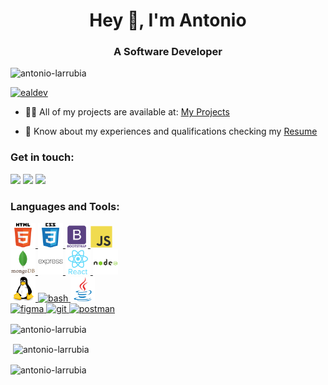 <h1 align="center">Hey 👋, I'm Antonio</h1>
<h3 align="center">A Software Developer</h3>

<p align="left"> <img src="https://komarev.com/ghpvc/?username=antonio-larrubia&label=Profile%20views&color=0e75b6&style=flat" alt="antonio-larrubia" /> </p>

<p align="left"> <a href="https://twitter.com/ealdev" target="blank"><img src="https://img.shields.io/twitter/follow/ealdev?logo=twitter&style=for-the-badge" alt="ealdev" /></a></p>

- 👨‍💻 All of my projects are available at: <a href="https://antoniolarrubia.netlify.app/#projects">My Projects</a>

- 📄 Know about my experiences and qualifications checking my <a href="https://drive.google.com/file/d/11Z6IzFgC9JaJxAwt1SSJ5B-DdWm4aBHa/view?usp=sharing" target="_blank">Resume</a>

<h3 align="left">Get in touch:</h3>
<p align="left">
<a href="https://twitter.com/ealdev" target="blank"><img src="https://img.shields.io/badge/Twitter-1DA1F2?style=for-the-badge&logo=twitter&logoColor=white"></a>
<a href="https://linkedin.com/in/antonio-larrubia" target="blank"><img src="https://img.shields.io/badge/LinkedIn-0077B5?style=for-the-badge&logo=linkedin&logoColor=white"></a>
<a href="https://steamcommunity.com/id/telefang/" target="blank"><img src="https://img.shields.io/badge/Steam-000000?style=for-the-badge&logo=steam&logoColor=white"></a>
</p>

<h3 align="left">Languages and Tools:</h3>
<p align="left"> 
  <a href="https://www.w3.org/html/" target="_blank"> <img src="https://raw.githubusercontent.com/devicons/devicon/master/icons/html5/html5-original-wordmark.svg" alt="html5" width="40" height="40"/>
  <a href="https://www.w3schools.com/css/" target="_blank"> <img src="https://raw.githubusercontent.com/devicons/devicon/master/icons/css3/css3-original-wordmark.svg" alt="css3" width="40" height="40"/>
  </a> <a href="https://getbootstrap.com" target="_blank"> <img src="https://raw.githubusercontent.com/devicons/devicon/master/icons/bootstrap/bootstrap-plain-wordmark.svg" alt="bootstrap" width="36" height="36"/> </a>
  <a href="https://developer.mozilla.org/en-US/docs/Web/JavaScript" target="_blank"> <img src="https://raw.githubusercontent.com/devicons/devicon/master/icons/javascript/javascript-original.svg" alt="javascript" width="35" height="35"/> </a> <br>
  <a href="https://www.mongodb.com/" target="_blank"> <img src="https://raw.githubusercontent.com/devicons/devicon/master/icons/mongodb/mongodb-original-wordmark.svg" alt="mongodb" width="40" height="40"/> </a>
  <a href="https://expressjs.com" target="_blank"> <img src="https://raw.githubusercontent.com/devicons/devicon/master/icons/express/express-original-wordmark.svg" alt="express" width="40" height="40"/> </a>
  <a href="https://reactjs.org/" target="_blank"> <img src="https://raw.githubusercontent.com/devicons/devicon/master/icons/react/react-original-wordmark.svg" alt="react" width="40" height="40"/> </a>
  <a href="https://nodejs.org" target="_blank"> <img src="https://raw.githubusercontent.com/devicons/devicon/master/icons/nodejs/nodejs-original-wordmark.svg" alt="nodejs" width="40" height="40"/> </a> <br>
  <a href="https://www.linux.org/" target="_blank"> <img src="https://raw.githubusercontent.com/devicons/devicon/master/icons/linux/linux-original.svg" alt="linux" width="40" height="40"/> </a>  
  <a href="https://www.gnu.org/software/bash/" target="_blank"> <img src="https://www.vectorlogo.zone/logos/gnu_bash/gnu_bash-icon.svg" alt="bash" width="40" height="40"/>
  </a> <a href="https://www.java.com" target="_blank"> <img src="https://raw.githubusercontent.com/devicons/devicon/master/icons/java/java-original.svg" alt="java" width="39" height="39"/> </a> <br>
  <a href="https://www.figma.com/" target="_blank"> <img src="https://www.vectorlogo.zone/logos/figma/figma-icon.svg" alt="figma" width="40" height="40"/> </a> <a href="https://git-scm.com/" target="_blank"> <img src="https://www.vectorlogo.zone/logos/git-scm/git-scm-icon.svg" alt="git" width="40" height="40"/> </a>        <a href="https://postman.com" target="_blank"> <img src="https://www.vectorlogo.zone/logos/getpostman/getpostman-icon.svg" alt="postman" width="37" height="37"/> </a>  </p>

<p><img align="center" src="https://github-readme-stats.vercel.app/api/top-langs?username=antonio-larrubia&show_icons=true&locale=en&layout=compact&theme=gotham" alt="antonio-larrubia" /></p>

<p>&nbsp;<img align="center" src="https://github-readme-stats.vercel.app/api?username=antonio-larrubia&show_icons=true&locale=en&theme=gotham" alt="antonio-larrubia" /></p>

<p><img align="center" src="https://github-readme-streak-stats.herokuapp.com/?user=antonio-larrubia&theme=gotham" alt="antonio-larrubia" /></p>

